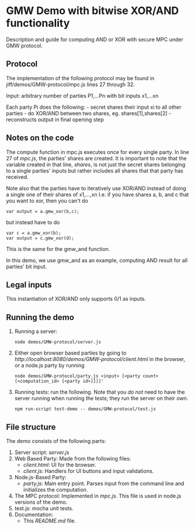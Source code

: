 # GMW Demo with bitwise XOR/AND functionality

Description and guide for computing AND or XOR with secure MPC under GMW protocol.

## Protocol

The implementation of the following protocol may be found in jiff/demos/GMW-protocol/mpc.js lines 27 through 32.

Input: arbitrary number of parties P1,...Pn with bit inputs x1,...xn

Each party Pi does the following:
    - secret shares their input xi to all other parties
    - do XOR/AND between two shares, eg. shares[1],shares[2]
    - reconstructs output in final opening step

## Notes on the code

The compute function in mpc.js executes once for every single party. In line 27 of *mpc.js*, the parties' shares are
created. It is important to note that the variable created in that line, *shares*, is not just the secret shares belonging
to a single parties' inputs but rather includes all shares that that party has received.

Note also that the parties have to iteratively use XOR/AND instead of doing a single one of their shares of x1,...,xn
I.e. if you have shares a, b, and c that you want to
xor, then you can't do
```
var output = a.gmw_xor(b,c);
```
but instead have to do
```
var c = a.gmw_xor(b);
var output = c.gmw_xor(d);
```
This is the same for the gmw_and function.

In this demo, we use gmw_and as an example, computing AND result for all parties' bit input.
## Legal inputs

This instantiation of XOR/AND only supports 0/1 as inputs.

## Running the demo
1. Running a server:
    ```shell
    node demos/GMW-protocol/server.js
    ```
2. Either open browser based parties by going to *http://localhost:8080/demos/GMW-protocol/client.html* in the browser, or a node.js party by running
    ```shell
    node demos/GMW-protocol/party.js <input> [<party count> [<computation_id> [<party id>]]]]'

3. Running tests: run the following. Note that you *do not* need to have the server running when running the tests; they run the server on their own.
    ```shell
    npm run-script test-demo -- demos/GMW-protocol/test.js
    ```
## File structure
The demo consists of the following parts:
1. Server script: *server.js*
2. Web Based Party: Made from the following files:
    * *client.html*: UI for the browser.
    * *client.js*: Handlers for UI buttons and input validations.
3. Node.js-Based Party:
    * *party.js*: Main entry point. Parses input from the command line and initializes the computation.
4. The MPC protocol: Implemented in *mpc.js*. This file is used in node.js versions of the demo.
5. test.js: mocha unit tests.
6. Documentation:
    * This *README.md* file.
